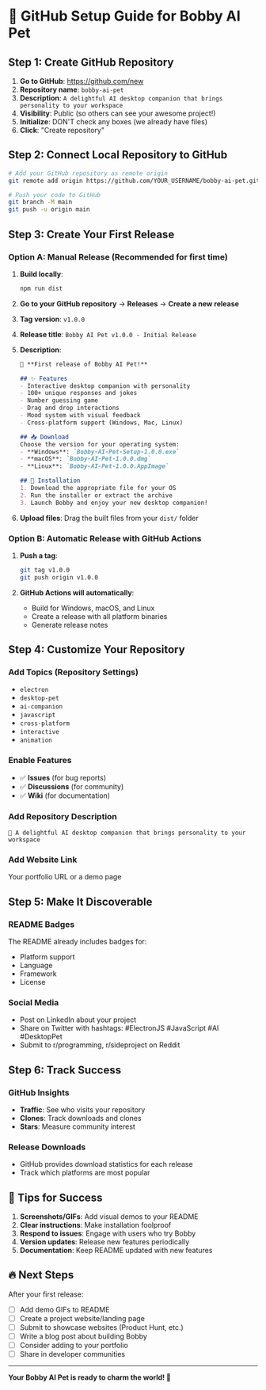# 🚀 GitHub Setup Guide for Bobby AI Pet

## Step 1: Create GitHub Repository

1. **Go to GitHub**: https://github.com/new
2. **Repository name**: `bobby-ai-pet`
3. **Description**: `A delightful AI desktop companion that brings personality to your workspace`
4. **Visibility**: Public (so others can see your awesome project!)
5. **Initialize**: DON'T check any boxes (we already have files)
6. **Click**: "Create repository"

## Step 2: Connect Local Repository to GitHub

```bash
# Add your GitHub repository as remote origin
git remote add origin https://github.com/YOUR_USERNAME/bobby-ai-pet.git

# Push your code to GitHub
git branch -M main
git push -u origin main
```

## Step 3: Create Your First Release

### Option A: Manual Release (Recommended for first time)
1. **Build locally**:
   ```bash
   npm run dist
   ```
   
2. **Go to your GitHub repository** → **Releases** → **Create a new release**

3. **Tag version**: `v1.0.0`

4. **Release title**: `Bobby AI Pet v1.0.0 - Initial Release`

5. **Description**:
   ```markdown
   🎉 **First release of Bobby AI Pet!**
   
   ## ✨ Features
   - Interactive desktop companion with personality
   - 100+ unique responses and jokes
   - Number guessing game
   - Drag and drop interactions
   - Mood system with visual feedback
   - Cross-platform support (Windows, Mac, Linux)
   
   ## 📥 Download
   Choose the version for your operating system:
   - **Windows**: `Bobby-AI-Pet-Setup-1.0.0.exe`
   - **macOS**: `Bobby-AI-Pet-1.0.0.dmg` 
   - **Linux**: `Bobby-AI-Pet-1.0.0.AppImage`
   
   ## 🚀 Installation
   1. Download the appropriate file for your OS
   2. Run the installer or extract the archive
   3. Launch Bobby and enjoy your new desktop companion!
   ```

6. **Upload files**: Drag the built files from your `dist/` folder

### Option B: Automatic Release with GitHub Actions
1. **Push a tag**:
   ```bash
   git tag v1.0.0
   git push origin v1.0.0
   ```
   
2. **GitHub Actions will automatically**:
   - Build for Windows, macOS, and Linux
   - Create a release with all platform binaries
   - Generate release notes

## Step 4: Customize Your Repository

### Add Topics (Repository Settings)
- `electron`
- `desktop-pet` 
- `ai-companion`
- `javascript`
- `cross-platform`
- `interactive`
- `animation`

### Enable Features
- ✅ **Issues** (for bug reports)
- ✅ **Discussions** (for community)
- ✅ **Wiki** (for documentation)

### Add Repository Description
```
🤖 A delightful AI desktop companion that brings personality to your workspace
```

### Add Website Link
Your portfolio URL or a demo page

## Step 5: Make It Discoverable

### README Badges
The README already includes badges for:
- Platform support
- Language
- Framework  
- License

### Social Media
- Post on LinkedIn about your project
- Share on Twitter with hashtags: #ElectronJS #JavaScript #AI #DesktopPet
- Submit to r/programming, r/sideproject on Reddit

## Step 6: Track Success

### GitHub Insights
- **Traffic**: See who visits your repository
- **Clones**: Track downloads and clones
- **Stars**: Measure community interest

### Release Downloads
- GitHub provides download statistics for each release
- Track which platforms are most popular

## 🎯 Tips for Success

1. **Screenshots/GIFs**: Add visual demos to your README
2. **Clear instructions**: Make installation foolproof
3. **Respond to issues**: Engage with users who try Bobby
4. **Version updates**: Release new features periodically
5. **Documentation**: Keep README updated with new features

## 🔥 Next Steps

After your first release:
- [ ] Add demo GIFs to README
- [ ] Create a project website/landing page
- [ ] Submit to showcase websites (Product Hunt, etc.)
- [ ] Write a blog post about building Bobby
- [ ] Consider adding to your portfolio
- [ ] Share in developer communities

---

**Your Bobby AI Pet is ready to charm the world! 🌟**
